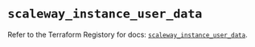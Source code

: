 # `scaleway_instance_user_data`

Refer to the Terraform Registory for docs: [`scaleway_instance_user_data`](https://registry.terraform.io/providers/scaleway/scaleway/2.27.0/docs/resources/instance_user_data).
